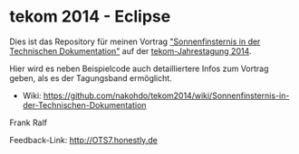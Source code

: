 # tekom 2014 - Eclipse

Dies ist das Repository für meinen Vortrag ["Sonnenfinsternis in der Technischen Dokumentation"](http://tagungen.tekom.de/h14/tagungsprogramm/programm/program/sv_714_OTS7/) auf der [tekom-Jahrestagung 2014](http://tagungen.tekom.de/h14/tekom-jahrestagung-2014/).   

Hier wird es neben Beispielcode auch detailliertere Infos zum Vortrag geben, als es der Tagungsband ermöglicht. 

* Wiki: https://github.com/nakohdo/tekom2014/wiki/Sonnenfinsternis-in-der-Technischen-Dokumentation

Frank Ralf

Feedback-Link: http://OTS7.honestly.de
